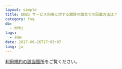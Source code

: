 ```yaml
---
layout: simple
title: DDBJ サービス利用に対する謝辞の論文での記載方法は？
category: faq
db:
  - ddbj
tags: 
  - 利用
date: 2017-06-26T17:03:07
lang: ja
---
```


[利用規約の該当箇所](/policies.html#credit-for-service)をご覧ください。
